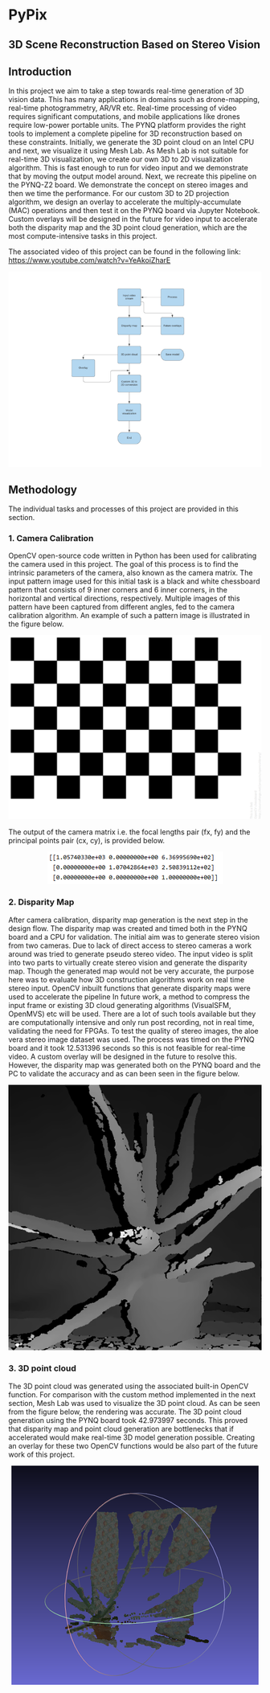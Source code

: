 # PyPix
## 3D Scene Reconstruction Based on Stereo Vision

## Introduction

<p align="left">
In this project we aim to take a step towards real-time generation of 3D vision data.
This has many applications in domains such as drone-mapping, real-time photogrammetry, AR/VR etc.
Real-time processing of video requires significant computations, and mobile applications like drones require low-power portable units. 
The PYNQ platform provides the right tools to implement a complete pipeline for 3D reconstruction based on these constraints. 
Initially, we generate the 3D point cloud on an Intel CPU and next, we visualize it using Mesh Lab.
As Mesh Lab is  not suitable for real-time 3D visualization, we create our own 3D to 2D visualization algorithm.
This is fast enough to run for video input and we demonstrate that by moving the output model around.
Next, we recreate this pipeline on the PYNQ-Z2 board. We demonstrate the concept on stereo images and then we time the performance. 
For our custom 3D to 2D projection algorithm, we design an overlay to accelerate the multiply-accumulate (MAC) operations and then test it on the PYNQ board via Jupyter Notebook.
Custom overlays will be designed in the future for video input to accelerate both the disparity map and the 3D point cloud generation, which are the most compute-intensive tasks in this project.

The associated video of this project can be found in the following link: https://www.youtube.com/watch?v=YeAkoiZharE

</p>

<p align="center">
  <img alt="PyPix design flow" src="https://github.com/smpis/PyPix/blob/master/images/PyPix_design_flow.png">
</p>

## Methodology

<p align="left">
The individual tasks and processes of this project are provided in this section.
</p>

### 1. Camera Calibration

<p align="left">
OpenCV open-source code written in Python has been used for calibrating the camera used in this project. The goal of this process is to find the intrinsic parameters of the camera, also known as the camera matrix. The input pattern image used for this initial task is a black and white chessboard pattern that consists of 9 inner corners and 6 inner corners, in the horizontal and vertical directions, respectively. Multiple images of this pattern have been captured from different angles, fed to the camera calibration algorithm. An example of such a pattern image is illustrated in the figure below.
</p>

<p align="center">
  <img alt="Chessboard pattern" src="https://github.com/smpis/PyPix/blob/master/images/chessboard_pattern.png">
</p>

<p align="left">
The output of the camera matrix i.e. the focal lengths pair (fx, fy) and the principal points pair (cx, cy), is provided below.
</p>

<p align="center">
  <img alt="Camera matrix" src="https://github.com/smpis/PyPix/blob/master/images/camera_matrix.PNG">
</p>

### 2. Disparity Map

<p align="left">
After camera calibration, disparity map generation is the next step in the design flow. The disparity map was created and timed both in the PYNQ board and a CPU for validation. The initial aim was to generate stereo vision from two cameras. Due to lack of direct access to stereo cameras a work around was tried to generate pseudo stereo video. The input video is split into two parts to virtually create stereo vision and generate the disparity map. Though the generated map would not be very accurate, the purpose here was to evaluate how 3D construction algorithms work on real time stereo input. OpenCV inbuilt functions  that generate disparity maps were used to accelerate the pipeline
In future work, a method to compress the input frame or existing 3D cloud generating algorithms (VisualSFM, OpenMVS) etc will be used. There are a lot of such tools available but they are computationally intensive and only run post recording, not in real time, validating the need for FPGAs. To test the quality of stereo images, the aloe vera stereo image dataset was used. The process was timed on the PYNQ board and it took 12.531396 seconds so this is not feasible for real-time video. A custom overlay will be designed in the future to resolve this. However, the disparity map was generated both on the PYNQ board and the PC to validate the accuracy and as can been seen in the figure below.
</p>

<p align="center">
  <img alt="Camera matrix" src="https://github.com/smpis/PyPix/blob/master/images/aloe_gray.PNG">
</p>

### 3. 3D point cloud

<p align="left">
The 3D point cloud was generated using the associated built-in OpenCV function. For comparison with the custom method implemented in the next section, Mesh Lab was used to visualize the 3D point cloud. As can be seen from the figure below, the rendering was accurate. The 3D point cloud generation using the PYNQ board took 42.973997 seconds. This proved that disparity map and point cloud generation are bottlenecks that if accelerated would make real-time 3D model generation possible. Creating an overlay for these two OpenCV functions would be also part of the future work of this project.
</p>

<p align="center">
  <img alt="Camera matrix" src="https://github.com/smpis/PyPix/blob/master/images/3d_recon_aloe.PNG">
</p>
